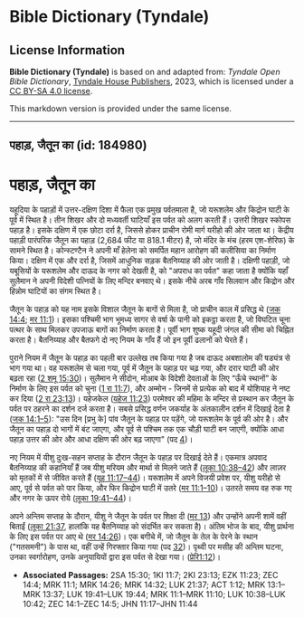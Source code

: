 # Bible Dictionary (Tyndale)

## License Information

**Bible Dictionary (Tyndale)** is based on and adapted from: _Tyndale Open Bible Dictionary_, [Tyndale House Publishers](https://tyndaleopenresources.com/), 2023, which is licensed under a [CC BY-SA 4.0 license](https://creativecommons.org/licenses/by-sa/4.0/legalcode.en).

This markdown version is provided under the same license.



--------------------------------

## पहाड़, जैतून का (id: 184980)

पहाड़, जैतून का
===============

यहूदिया के पहाड़ों में उत्तर\-दक्षिण दिशा में फैला एक प्रमुख पर्वतमाला है, जो यरूशलेम और किद्रोन घाटी के पूर्व में स्थित है। तीन शिखर और दो मध्यवर्ती घाटियाँ इस पर्वत को अलग करती हैं। उत्तरी शिखर स्कोपस पहाड़ है। इसके दक्षिण में एक छोटा दर्रा है, जिससे होकर प्राचीन रोमी मार्ग यरीहो की ओर जाता था। केंद्रीय पहाड़ी पारंपरिक जैतून का पहाड़ (2,684 फीट या 818\.1 मीटर) है, जो मंदिर के मंच (हरम एश\-शेरिफ) के सामने स्थित है। कोन्स्टण्टैन ने अपनी माँ हेलेना को समर्पित महान आरोहण की कलीसिया का निर्माण किया। दक्षिण में एक और दर्रा है, जिसमें आधुनिक सड़क बैतनिय्याह की ओर जाती है। दक्षिणी पहाड़ी, जो यबूसियों के यरूशलेम और दाऊद के नगर को देखती है, को "अपराध का पर्वत" कहा जाता है क्योंकि यहाँ सुलैमान ने अपनी विदेशी पत्नियों के लिए मन्दिर बनवाए थे। इसके नीचे अरब गाँव सिलवान और किद्रोन और हिन्नोम घाटियों का संगम स्थित है।

जैतून के पहाड़ को यह नाम इसके विशाल जैतून के बागों से मिला है, जो प्राचीन काल में प्रसिद्ध थे ([जक 14:4](https://ref.ly/Zech14:4); [मर 11:1](https://ref.ly/Mark11:1))। इसका पश्चिमी भाग भूमध्य सागर से वर्षा के पानी को इकट्ठा करता है, जो विघटित चूना पत्थर के साथ मिलकर उपजाऊ बागों का निर्माण करता है। पूर्वी भाग शुष्क यहूदी जंगल की सीमा को चिह्नित करता है। बैतनिय्याह और बैतफगे दो नए नियम के गाँव हैं जो इन पूर्वी ढलानों को घेरते हैं।

पुराने नियम में जैतून के पहाड़ का पहली बार उल्लेख तब किया गया है जब दाऊद अबशालोम की षड्यंत्र से भाग गया था। वह यरूशलेम से चला गया, पूर्व में जैतून के पहाड़ पर चढ़ गया, और दरार घाटी की ओर बढ़ता रहा ([2 शमू 15:30](https://ref.ly/2Sam15:30))। सुलैमान ने सीदोन, मोआब के विदेशी देवताओं के लिए “ऊँचे स्थानों” के निर्माण के लिए इस पर्वत को चुना ([1 रा 11:7](https://ref.ly/1Kgs11:7)), और अम्मोन \- जिनमें से प्रत्येक को बाद में योशियाह ने नष्ट कर दिया ([2 रा 23:13](https://ref.ly/2Kgs23:13))। यहेजकेल ([यहेज 11:23](https://ref.ly/Ezek11:23)) परमेश्वर की महिमा के मन्दिर से प्रस्थान कर जैतून के पर्वत पर ठहरने का दर्शन दर्ज करता है। सबसे प्रसिद्ध वर्णन जकर्याह के अंतकालीन दर्शन में दिखाई देता है ([जक 14:1–5](https://ref.ly/Zech14:1-Zech14:5)): "उस दिन \[प्रभु के] पांव जैतून के पहाड़ पर पड़ेंगे, जो यरूशलेम के पूर्व की ओर है। और जैतून का पहाड़ दो भागों में बंट जाएगा, और पूर्व से पश्चिम तक एक चौड़ी घाटी बन जाएगी, क्योंकि आधा पहाड़ उत्तर की ओर और आधा दक्षिण की ओर बढ़ जाएगा" (पद [4](https://ref.ly/Zech14:4))।

नए नियम में यीशु दुःख\-सहन सप्ताह के दौरान जैतून के पहाड़ पर दिखाई देते हैं। एकमात्र अपवाद बैतनिय्याह की कहानियाँ हैं जब यीशु मरियम और मार्था से मिलने जाते हैं ([लूका 10:38–42](https://ref.ly/Luke10:38-Luke10:42)) और लाज़र को मृतकों में से जीवित करते हैं ([यूह 11:17–44](https://ref.ly/John11:17-John11:44))। यरूशलेम में अपने विजयी प्रवेश पर, यीशु यरीहो से आए, पूर्व से पर्वत को पार किया, और फिर किद्रोन घाटी में उतरे ([मर 11:1–10](https://ref.ly/Mark11:1-Mark11:10))। उतरते समय वह रुक गए और नगर के ऊपर रोये ([लूका 19:41–44](https://ref.ly/Luke19:41-Luke19:44))।

अपने अन्तिम सप्ताह के दौरान, यीशु ने जैतून के पर्वत पर शिक्षा दी ([मर 13](https://ref.ly/Mark13:1-Mark13:37)) और उन्होंने अपनी शामें वहीं बिताईं ([लूका 21:37](https://ref.ly/Luke21:37), हालांकि यह बैतनिय्याह को संदर्भित कर सकता है)। अंतिम भोज के बाद, यीशु प्रार्थना के लिए इस पर्वत पर आए थे ([मर 14:26](https://ref.ly/Mark14:26))। एक बगीचे में, जो जैतून के तेल के पेरने के स्थान ("गतसमनी") के पास था, वहीं उन्हें गिरफ्तार किया गया (पद [32](https://ref.ly/Mark14:32))। पृथ्वी पर मसीह की अन्तिम घटना, उनका स्वर्गारोहण, उनके अनुयायियों द्वारा इस पर्वत से देखा गया। ([प्रेरि1:12](https://ref.ly/Acts1:12))।

* **Associated Passages:** 2SA 15:30; 1KI 11:7; 2KI 23:13; EZK 11:23; ZEC 14:4; MRK 11:1; MRK 14:26; MRK 14:32; LUK 21:37; ACT 1:12; MRK 13:1–MRK 13:37; LUK 19:41–LUK 19:44; MRK 11:1–MRK 11:10; LUK 10:38–LUK 10:42; ZEC 14:1–ZEC 14:5; JHN 11:17–JHN 11:44

